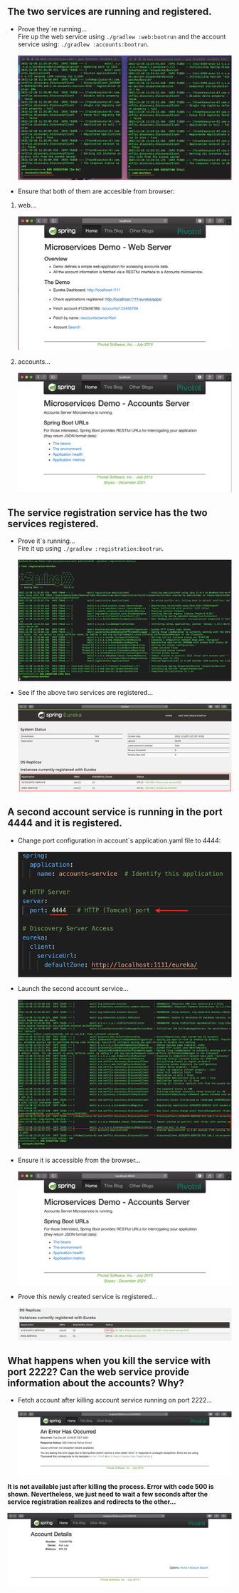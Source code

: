## The two services are running and registered.
* Prove they´re running...
<br/> Fire up the web service using `./gradlew :web:bootrun` and the account service using: `./gradlew :accounts:bootrun`.
<br/> <br/> ![alt text](https://github.com/pabloJordan24/lab6-microservices/blob/test/PrimaryGoal/tarea1.png)


* Ensure that both of them are accesible from browser:
1. web...
<br/> <br/> ![alt text](https://github.com/pabloJordan24/lab6-microservices/blob/test/PrimaryGoal/3333.png)

2. accounts...
<br/> <br/> ![alt text](https://github.com/pabloJordan24/lab6-microservices/blob/test/PrimaryGoal/2222.png)


## The service registration service has the two services registered.
* Prove it´s running...
<br/> Fire it up using `./gradlew :registration:bootrun`.
<br/> <br/> ![alt text](https://github.com/pabloJordan24/lab6-microservices/blob/test/PrimaryGoal/t2.png)

* See if the above two services are registered...
<br/> <br/> ![alt text](https://github.com/pabloJordan24/lab6-microservices/blob/test/PrimaryGoal/tarea2.1.png)

## A second account service is running in the port 4444 and it is registered.
* Change port configuration in account´s application.yaml file to 4444:
<br/> <br/> ![alt text](https://github.com/pabloJordan24/lab6-microservices/blob/test/PrimaryGoal/port.png)

* Launch the second account service...
<br/> <br/> ![alt text](https://github.com/pabloJordan24/lab6-microservices/blob/test/PrimaryGoal/launch.png)

* Ensure it is accessible from the browser...
<br/> <br/> ![alt text](https://github.com/pabloJordan24/lab6-microservices/blob/test/PrimaryGoal/browser4444.png)

* Prove this newly created service is registered...
<br/> <br/> ![alt text](https://github.com/pabloJordan24/lab6-microservices/blob/test/PrimaryGoal/twoServices.png)

## What happens when you kill the service with port 2222? Can the web service provide information about the accounts? Why?
* Fetch account after killing account service running on port 2222...
<br/> <br/> ![alt text](https://github.com/pabloJordan24/lab6-microservices/blob/test/PrimaryGoal/fetchaccDspsKill.png)

**It is not available just after killing the process. Error with code 500 is shown. Nevertheless, we just need to wait a few seconds after the service registration realizes and redirects to the other...**
<br/> <br/> ![alt text](https://github.com/pabloJordan24/lab6-microservices/blob/test/PrimaryGoal/fetchEsperandoTiempo.png)

